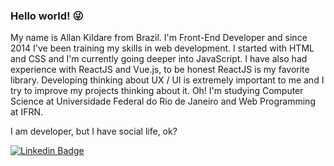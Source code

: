 ### Hello world! 😜

My name is Allan Kildare from Brazil. I'm Front-End Developer and since 2014 I've been training my skills in web development. I started with HTML and CSS and I'm currently going deeper into JavaScript. I have also had experience with ReactJS and Vue.js, to be honest ReactJS is my favorite library. Developing thinking about UX / UI is extremely important to me and I try to improve my projects thinking about it. Oh! I'm studying Computer Science at Universidade Federal do Rio de Janeiro and Web Programming at IFRN.

I am developer, but I have social life, ok?

[![Linkedin Badge](https://img.shields.io/badge/-LinkedIn-blue?style=flat-square&logo=Linkedin&logoColor=white&link=https://www.linkedin.com/in/allankildare)](https://www.linkedin.com/in/allankildare)

